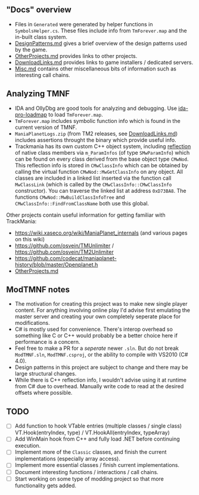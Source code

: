 ﻿## "Docs" overview

- Files in `Generated` were generated by helper functions in `SymbolsHelper.cs`. These files include info from `TmForever.map` and the in-built class system.
- [DesignPatterns.md](DesignPatterns.md) gives a brief overview of the design patterns used by the game.
- [OtherProjects.md](OtherProjects.md) provides links to other projects.
- [DownloadLinks.md](DownloadLinks.md) provides links to game installers / dedicated servers.
- [Misc.md](Misc.md) contains other miscellaneous bits of information such as interesting call chains.

## Analyzing TMNF

- IDA and OllyDbg are good tools for analyzing and debugging. Use [ida-pro-loadmap](https://github.com/mefistotelis/ida-pro-loadmap) to load `TmForever.map`.
- `TmForever.map` includes symbolic function info which is found in the current version of TMNF.
- `ManiaPlanetLogs.zip` (from TM2 releases, see [DownloadLinks.md](DownloadLinks.md)) includes assertions throught the binary which provide useful info.
- Trackmania has its own custom C++ object system, including [reflection](https://en.wikipedia.org/wiki/Reflective_programming) of native class members via `m_ParamInfos` (of type `SMwParamInfo`) which can be found on every class derived from the base object type `CMwNod`. This reflection info is stored in `CMwClassInfo` which can be obtained by calling the virtual function `CMwNod::MwGetClassInfo` on any object. All classes are included in a linked list inserted via the function call `MwClassLink` (which is called by the `CMwClassInfo::CMwClassInfo` constructor). You can traverse the linked list at address `0xD73BA8`. The functions `CMwNod::MwBuildClassInfoTree` and `CMwClassInfo::FindFromClassName` both use this global.

Other projects contain useful information for getting familiar with TrackMania:

- https://wiki.xaseco.org/wiki/ManiaPlanet_internals (and various pages on this wiki)
- https://github.com/osvein/TMUnlimiter / https://github.com/osvein/TM2Unlimiter
- https://github.com/codecat/maniaplanet-history/blob/master/Openplanet.h
- [OtherProjects.md](OtherProjects.md)

## ModTMNF notes

- The motivation for creating this project was to make new single player content. For anything involving online play I'd advise first emulating the master server and creating your own completely seperate place for modifications.
- C# is mostly used for convenience. There's interop overhead so something like C or C++ would probably be a better choice here if performance is a concern.
- Feel free to make a PR for a *seperate* newer `.sln`. But do not break `ModTMNF.sln`, `ModTMNF.csproj`, or the ability to compile with VS2010 (C# 4.0).
- Design patterns in this project are subject to change and there may be large structural changes.
- While there is C++ reflection info, I wouldn't advise using it at runtime from C# due to overhead. Manually write code to read at the desired offsets where possible.

## TODO

- [ ] Add function to hook VTable entries (multiple classes / single class) VT.Hook(entryIndex, type) / VT.HookAll(entryIndex, typeArray)
- [ ] Add WinMain hook from C++ and fully load .NET before continuing execution.
- [ ] Implement more of the `Classic` classes, and finish the current implementations (especially array access).
- [ ] Implement more essential classes / finish current implementations.
- [ ] Document interesting functions / interactions / call chains.
- [ ] Start working on some type of modding project so that more functionality gets added.